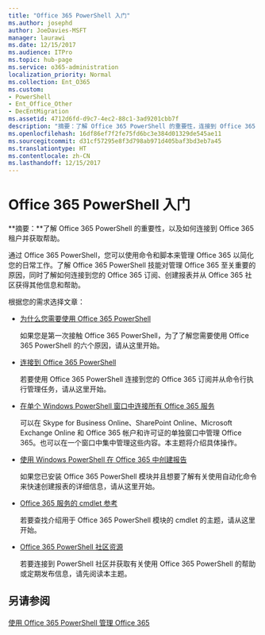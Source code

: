 ```yaml
---
title: "Office 365 PowerShell 入门"
ms.author: josephd
author: JoeDavies-MSFT
manager: laurawi
ms.date: 12/15/2017
ms.audience: ITPro
ms.topic: hub-page
ms.service: o365-administration
localization_priority: Normal
ms.collection: Ent_O365
ms.custom:
- PowerShell
- Ent_Office_Other
- DecEntMigration
ms.assetid: 4712d6fd-d9c7-4ec2-88c1-3ad9201cbb7f
description: "摘要：了解 Office 365 PowerShell 的重要性，连接到 Office 365 租户，并获取帮助。"
ms.openlocfilehash: 16df86ef7f2fe75fd6bc3e384d01329de545ae11
ms.sourcegitcommit: d31cf57295e8f3d798ab971d405baf3bd3eb7a45
ms.translationtype: HT
ms.contentlocale: zh-CN
ms.lasthandoff: 12/15/2017
---
```

# <a name="getting-started-with-office-365-powershell"></a>Office 365 PowerShell 入门

 **摘要：**了解 Office 365 PowerShell 的重要性，以及如何连接到 Office 365 租户并获取帮助。
  
通过 Office 365 PowerShell，您可以使用命令和脚本来管理 Office 365 以简化您的日常工作。了解 Office 365 PowerShell 技能对管理 Office 365 至关重要的原因，同时了解如何连接到您的 Office 365 订阅、创建报表并从 Office 365 社区获得其他信息和帮助。
  
根据您的需求选择文章：
  
- [为什么您需要使用 Office 365 PowerShell](why-you-need-to-use-office-365-powershell.md)
    
    如果您是第一次接触 Office 365 PowerShell，为了了解您需要使用 Office 365 PowerShell 的六个原因，请从这里开始。 
    
- [连接到 Office 365 PowerShell](connect-to-office-365-powershell.md)
    
    若要使用 Office 365 PowerShell 连接到您的 Office 365 订阅并从命令行执行管理任务，请从这里开始。
    
- [在单个 Windows PowerShell 窗口中连接所有 Office 365 服务](connect-to-all-office-365-services-in-a-single-windows-powershell-window.md)
    
    可以在 Skype for Business Online、SharePoint Online、Microsoft Exchange Online 和 Office 365 帐户和许可证的单独窗口中管理 Office 365。也可以在一个窗口中集中管理这些内容。本主题将介绍具体操作。
    
- [使用 Windows PowerShell 在 Office 365 中创建报告](use-windows-powershell-to-create-reports-in-office-365.md)
    
    如果您已安装 Office 365 PowerShell 模块并且想要了解有关使用自动化命令来快速创建报表的详细信息，请从这里开始。 
    
- [Office 365 服务的 cmdlet 参考](cmdlet-references-for-office-365-services.md)
    
    若要查找介绍用于 Office 365 PowerShell 模块的 cmdlet 的主题，请从这里开始。
    
- [Office 365 PowerShell 社区资源](office-365-powershell-community-resources.md)
    
    若要连接到 PowerShell 社区并获取有关使用 Office 365 PowerShell 的帮助或定期发布信息，请先阅读本主题。
    
## <a name="see-also"></a>另请参阅

#### 

[使用 Office 365 PowerShell 管理 Office 365](manage-office-365-with-office-365-powershell.md)

